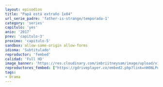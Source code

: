 ```yaml
---
layout: episodios
title: "Papá está extraño 1x04"
url_serie_padre: 'father-is-strange/temporada-1'
category: 'series'
capitulo: 'yes'
anio: '2017'
prev: 'capitulo-3'
proximo: 'capitulo-5'
sandbox: allow-same-origin allow-forms
idioma: 'Subtitulado'
reproductor: 'fembed'
calidad: 'Full HD'
image_banner: 'https://res.cloudinary.com/imbriitneysam/image/upload/v1546545022/reason1-banner-min.jpg'
reproductores_fembed: ["https://gdriveplayer.co/embed2.php?link=nH0NLPnNhTGT4QNVPXRLLAPNsdogtOD6eISdDmYUxj9S5kZ2O0Jg9l5Z9dqAtxRy8egALChwH8UOTkVrN6VDXT8MlJqPKJmOtrEj961%252BJlYM89dRzhPQfwvURlg4jgjaQPkJvq7BWCrbTymTmCkWVXogmyRJg37Fub5rzFJeuO7eR4pD%252BkI7s%252BrooP%252BTz%252FQ3nAFFTFDLcwNtGnTkO5YNoj","Subtitulado","https://estrenosdoramas.us/picasa/nan2.php?key=fatherstrangeA-4","Subtitulado","https://repro3.estrenosdoramas.us/repro/o/index26.php?v=1117133v","Subtitulado","https://www.viki.com/player/1117133v","Subtitulado"]
tags:
- Drama
---
```













